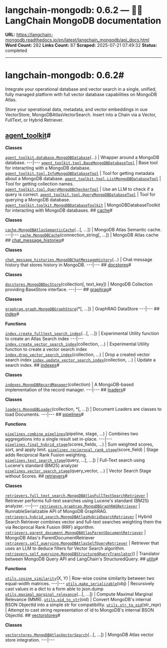 # langchain-mongodb: 0.6.2 — 🦜🔗 LangChain MongoDB  documentation

**URL:** https://langchain-mongodb.readthedocs.io/en/latest/langchain_mongodb/api_docs.html
**Word Count:** 282
**Links Count:** 87
**Scraped:** 2025-07-21 07:49:32
**Status:** completed

---

# langchain-mongodb: 0.6.2\#

Integrate your operational database and vector search in a single, unified, fully managed platform with full vector database capabilities on MongoDB Atlas.

Store your operational data, metadata, and vector embeddings in oue VectorStore, MongoDBAtlasVectorSearch. Insert into a Chain via a Vector, FullText, or Hybrid Retriever.

## [agent\_toolkit](https://langchain-mongodb.readthedocs.io/en/latest/langchain_mongodb/agent_toolkit.html#langchain-mongodb-agent-toolkit)\#

**Classes**

[`agent_toolkit.database.MongoDBDatabase`](https://langchain-mongodb.readthedocs.io/en/latest/langchain_mongodb/agent_toolkit/langchain_mongodb.agent_toolkit.database.MongoDBDatabase.html#langchain_mongodb.agent_toolkit.database.MongoDBDatabase "langchain_mongodb.agent_toolkit.database.MongoDBDatabase")\(...\) | Wrapper around a MongoDB database.   ---|---   [`agent_toolkit.tool.BaseMongoDBDatabaseTool`](https://langchain-mongodb.readthedocs.io/en/latest/langchain_mongodb/agent_toolkit/langchain_mongodb.agent_toolkit.tool.BaseMongoDBDatabaseTool.html#langchain_mongodb.agent_toolkit.tool.BaseMongoDBDatabaseTool "langchain_mongodb.agent_toolkit.tool.BaseMongoDBDatabaseTool") | Base tool for interacting with a MongoDB database.   [`agent_toolkit.tool.InfoMongoDBDatabaseTool`](https://langchain-mongodb.readthedocs.io/en/latest/langchain_mongodb/agent_toolkit/langchain_mongodb.agent_toolkit.tool.InfoMongoDBDatabaseTool.html#langchain_mongodb.agent_toolkit.tool.InfoMongoDBDatabaseTool "langchain_mongodb.agent_toolkit.tool.InfoMongoDBDatabaseTool") | Tool for getting metadata about a MongoDB database.   [`agent_toolkit.tool.ListMongoDBDatabaseTool`](https://langchain-mongodb.readthedocs.io/en/latest/langchain_mongodb/agent_toolkit/langchain_mongodb.agent_toolkit.tool.ListMongoDBDatabaseTool.html#langchain_mongodb.agent_toolkit.tool.ListMongoDBDatabaseTool "langchain_mongodb.agent_toolkit.tool.ListMongoDBDatabaseTool") | Tool for getting collection names.   [`agent_toolkit.tool.QueryMongoDBCheckerTool`](https://langchain-mongodb.readthedocs.io/en/latest/langchain_mongodb/agent_toolkit/langchain_mongodb.agent_toolkit.tool.QueryMongoDBCheckerTool.html#langchain_mongodb.agent_toolkit.tool.QueryMongoDBCheckerTool "langchain_mongodb.agent_toolkit.tool.QueryMongoDBCheckerTool") | Use an LLM to check if a query is correct.   [`agent_toolkit.tool.QueryMongoDBDatabaseTool`](https://langchain-mongodb.readthedocs.io/en/latest/langchain_mongodb/agent_toolkit/langchain_mongodb.agent_toolkit.tool.QueryMongoDBDatabaseTool.html#langchain_mongodb.agent_toolkit.tool.QueryMongoDBDatabaseTool "langchain_mongodb.agent_toolkit.tool.QueryMongoDBDatabaseTool") | Tool for querying a MongoDB database.   [`agent_toolkit.toolkit.MongoDBDatabaseToolkit`](https://langchain-mongodb.readthedocs.io/en/latest/langchain_mongodb/agent_toolkit/langchain_mongodb.agent_toolkit.toolkit.MongoDBDatabaseToolkit.html#langchain_mongodb.agent_toolkit.toolkit.MongoDBDatabaseToolkit "langchain_mongodb.agent_toolkit.toolkit.MongoDBDatabaseToolkit") | MongoDBDatabaseToolkit for interacting with MongoDB databases.      ## [cache](https://langchain-mongodb.readthedocs.io/en/latest/langchain_mongodb/cache.html#langchain-mongodb-cache)\#

**Classes**

[`cache.MongoDBAtlasSemanticCache`](https://langchain-mongodb.readthedocs.io/en/latest/langchain_mongodb/cache/langchain_mongodb.cache.MongoDBAtlasSemanticCache.html#langchain_mongodb.cache.MongoDBAtlasSemanticCache "langchain_mongodb.cache.MongoDBAtlasSemanticCache")\(...\[, ...\]\) | MongoDB Atlas Semantic cache.   ---|---   [`cache.MongoDBCache`](https://langchain-mongodb.readthedocs.io/en/latest/langchain_mongodb/cache/langchain_mongodb.cache.MongoDBCache.html#langchain_mongodb.cache.MongoDBCache "langchain_mongodb.cache.MongoDBCache")\(connection\_string\[, ...\]\) | MongoDB Atlas cache      ## [chat\_message\_histories](https://langchain-mongodb.readthedocs.io/en/latest/langchain_mongodb/chat_message_histories.html#langchain-mongodb-chat-message-histories)\#

**Classes**

[`chat_message_histories.MongoDBChatMessageHistory`](https://langchain-mongodb.readthedocs.io/en/latest/langchain_mongodb/chat_message_histories/langchain_mongodb.chat_message_histories.MongoDBChatMessageHistory.html#langchain_mongodb.chat_message_histories.MongoDBChatMessageHistory "langchain_mongodb.chat_message_histories.MongoDBChatMessageHistory")\(...\) | Chat message history that stores history in MongoDB.   ---|---      ## [docstores](https://langchain-mongodb.readthedocs.io/en/latest/langchain_mongodb/docstores.html#langchain-mongodb-docstores)\#

**Classes**

[`docstores.MongoDBDocStore`](https://langchain-mongodb.readthedocs.io/en/latest/langchain_mongodb/docstores/langchain_mongodb.docstores.MongoDBDocStore.html#langchain_mongodb.docstores.MongoDBDocStore "langchain_mongodb.docstores.MongoDBDocStore")\(collection\[, text\_key\]\) | MongoDB Collection providing BaseStore interface.   ---|---      ## [graphrag](https://langchain-mongodb.readthedocs.io/en/latest/langchain_mongodb/graphrag.html#langchain-mongodb-graphrag)\#

**Classes**

[`graphrag.graph.MongoDBGraphStore`](https://langchain-mongodb.readthedocs.io/en/latest/langchain_mongodb/graphrag/langchain_mongodb.graphrag.graph.MongoDBGraphStore.html#langchain_mongodb.graphrag.graph.MongoDBGraphStore "langchain_mongodb.graphrag.graph.MongoDBGraphStore")\(\*\[, ...\]\) | GraphRAG DataStore   ---|---      ## [index](https://langchain-mongodb.readthedocs.io/en/latest/langchain_mongodb/index.html#langchain-mongodb-index)\#

**Functions**

[`index.create_fulltext_search_index`](https://langchain-mongodb.readthedocs.io/en/latest/langchain_mongodb/index/langchain_mongodb.index.create_fulltext_search_index.html#langchain_mongodb.index.create_fulltext_search_index "langchain_mongodb.index.create_fulltext_search_index")\(...\[, ...\]\) | Experimental Utility function to create an Atlas Search index   ---|---   [`index.create_vector_search_index`](https://langchain-mongodb.readthedocs.io/en/latest/langchain_mongodb/index/langchain_mongodb.index.create_vector_search_index.html#langchain_mongodb.index.create_vector_search_index "langchain_mongodb.index.create_vector_search_index")\(collection, ...\) | Experimental Utility function to create a vector search index   [`index.drop_vector_search_index`](https://langchain-mongodb.readthedocs.io/en/latest/langchain_mongodb/index/langchain_mongodb.index.drop_vector_search_index.html#langchain_mongodb.index.drop_vector_search_index "langchain_mongodb.index.drop_vector_search_index")\(collection, ...\) | Drop a created vector search index   [`index.update_vector_search_index`](https://langchain-mongodb.readthedocs.io/en/latest/langchain_mongodb/index/langchain_mongodb.index.update_vector_search_index.html#langchain_mongodb.index.update_vector_search_index "langchain_mongodb.index.update_vector_search_index")\(collection, ...\) | Update a search index.      ## [indexes](https://langchain-mongodb.readthedocs.io/en/latest/langchain_mongodb/indexes.html#langchain-mongodb-indexes)\#

**Classes**

[`indexes.MongoDBRecordManager`](https://langchain-mongodb.readthedocs.io/en/latest/langchain_mongodb/indexes/langchain_mongodb.indexes.MongoDBRecordManager.html#langchain_mongodb.indexes.MongoDBRecordManager "langchain_mongodb.indexes.MongoDBRecordManager")\(collection\) | A MongoDB-based implementation of the record manager.   ---|---      ## [loaders](https://langchain-mongodb.readthedocs.io/en/latest/langchain_mongodb/loaders.html#langchain-mongodb-loaders)\#

**Classes**

[`loaders.MongoDBLoader`](https://langchain-mongodb.readthedocs.io/en/latest/langchain_mongodb/loaders/langchain_mongodb.loaders.MongoDBLoader.html#langchain_mongodb.loaders.MongoDBLoader "langchain_mongodb.loaders.MongoDBLoader")\(collection, \*\[, ...\]\) | Document Loaders are classes to load Documents.   ---|---      ## [pipelines](https://langchain-mongodb.readthedocs.io/en/latest/langchain_mongodb/pipelines.html#langchain-mongodb-pipelines)\#

**Functions**

[`pipelines.combine_pipelines`](https://langchain-mongodb.readthedocs.io/en/latest/langchain_mongodb/pipelines/langchain_mongodb.pipelines.combine_pipelines.html#langchain_mongodb.pipelines.combine_pipelines "langchain_mongodb.pipelines.combine_pipelines")\(pipeline, stage, ...\) | Combines two aggregations into a single result set in-place.   ---|---   [`pipelines.final_hybrid_stage`](https://langchain-mongodb.readthedocs.io/en/latest/langchain_mongodb/pipelines/langchain_mongodb.pipelines.final_hybrid_stage.html#langchain_mongodb.pipelines.final_hybrid_stage "langchain_mongodb.pipelines.final_hybrid_stage")\(scores\_fields, ...\) | Sum weighted scores, sort, and apply limit.   [`pipelines.reciprocal_rank_stage`](https://langchain-mongodb.readthedocs.io/en/latest/langchain_mongodb/pipelines/langchain_mongodb.pipelines.reciprocal_rank_stage.html#langchain_mongodb.pipelines.reciprocal_rank_stage "langchain_mongodb.pipelines.reciprocal_rank_stage")\(score\_field\) | Stage adds Reciprocal Rank Fusion weighting.   [`pipelines.text_search_stage`](https://langchain-mongodb.readthedocs.io/en/latest/langchain_mongodb/pipelines/langchain_mongodb.pipelines.text_search_stage.html#langchain_mongodb.pipelines.text_search_stage "langchain_mongodb.pipelines.text_search_stage")\(query, ...\[, ...\]\) | Full-Text search using Lucene's standard \(BM25\) analyzer   [`pipelines.vector_search_stage`](https://langchain-mongodb.readthedocs.io/en/latest/langchain_mongodb/pipelines/langchain_mongodb.pipelines.vector_search_stage.html#langchain_mongodb.pipelines.vector_search_stage "langchain_mongodb.pipelines.vector_search_stage")\(query\_vector, ...\) | Vector Search Stage without Scores.      ## [retrievers](https://langchain-mongodb.readthedocs.io/en/latest/langchain_mongodb/retrievers.html#langchain-mongodb-retrievers)\#

**Classes**

[`retrievers.full_text_search.MongoDBAtlasFullTextSearchRetriever`](https://langchain-mongodb.readthedocs.io/en/latest/langchain_mongodb/retrievers/langchain_mongodb.retrievers.full_text_search.MongoDBAtlasFullTextSearchRetriever.html#langchain_mongodb.retrievers.full_text_search.MongoDBAtlasFullTextSearchRetriever "langchain_mongodb.retrievers.full_text_search.MongoDBAtlasFullTextSearchRetriever") | Retriever performs full-text searches using Lucene's standard \(BM25\) analyzer.   ---|---   [`retrievers.graphrag.MongoDBGraphRAGRetriever`](https://langchain-mongodb.readthedocs.io/en/latest/langchain_mongodb/retrievers/langchain_mongodb.retrievers.graphrag.MongoDBGraphRAGRetriever.html#langchain_mongodb.retrievers.graphrag.MongoDBGraphRAGRetriever "langchain_mongodb.retrievers.graphrag.MongoDBGraphRAGRetriever") | RunnableSerializable API of MongoDB GraphRAG.   [`retrievers.hybrid_search.MongoDBAtlasHybridSearchRetriever`](https://langchain-mongodb.readthedocs.io/en/latest/langchain_mongodb/retrievers/langchain_mongodb.retrievers.hybrid_search.MongoDBAtlasHybridSearchRetriever.html#langchain_mongodb.retrievers.hybrid_search.MongoDBAtlasHybridSearchRetriever "langchain_mongodb.retrievers.hybrid_search.MongoDBAtlasHybridSearchRetriever") | Hybrid Search Retriever combines vector and full-text searches weighting them the via Reciprocal Rank Fusion \(RRF\) algorithm.   [`retrievers.parent_document.MongoDBAtlasParentDocumentRetriever`](https://langchain-mongodb.readthedocs.io/en/latest/langchain_mongodb/retrievers/langchain_mongodb.retrievers.parent_document.MongoDBAtlasParentDocumentRetriever.html#langchain_mongodb.retrievers.parent_document.MongoDBAtlasParentDocumentRetriever "langchain_mongodb.retrievers.parent_document.MongoDBAtlasParentDocumentRetriever") | MongoDB Atlas's ParentDocumentRetriever   [`retrievers.self_querying.MongoDBAtlasSelfQueryRetriever`](https://langchain-mongodb.readthedocs.io/en/latest/langchain_mongodb/retrievers/langchain_mongodb.retrievers.self_querying.MongoDBAtlasSelfQueryRetriever.html#langchain_mongodb.retrievers.self_querying.MongoDBAtlasSelfQueryRetriever "langchain_mongodb.retrievers.self_querying.MongoDBAtlasSelfQueryRetriever") | Retriever that uses an LLM to deduce filters for Vector Search algorithm.   [`retrievers.self_querying.MongoDBStructuredQueryTranslator`](https://langchain-mongodb.readthedocs.io/en/latest/langchain_mongodb/retrievers/langchain_mongodb.retrievers.self_querying.MongoDBStructuredQueryTranslator.html#langchain_mongodb.retrievers.self_querying.MongoDBStructuredQueryTranslator "langchain_mongodb.retrievers.self_querying.MongoDBStructuredQueryTranslator")\(\) | Translator between MongoDB Query API and LangChain's StructuredQuery.      ## [utils](https://langchain-mongodb.readthedocs.io/en/latest/langchain_mongodb/utils.html#langchain-mongodb-utils)\#

**Functions**

[`utils.cosine_similarity`](https://langchain-mongodb.readthedocs.io/en/latest/langchain_mongodb/utils/langchain_mongodb.utils.cosine_similarity.html#langchain_mongodb.utils.cosine_similarity "langchain_mongodb.utils.cosine_similarity")\(X, Y\) | Row-wise cosine similarity between two equal-width matrices.   ---|---   [`utils.make_serializable`](https://langchain-mongodb.readthedocs.io/en/latest/langchain_mongodb/utils/langchain_mongodb.utils.make_serializable.html#langchain_mongodb.utils.make_serializable "langchain_mongodb.utils.make_serializable")\(obj\) | Recursively cast values in a dict to a form able to json.dump   [`utils.maximal_marginal_relevance`](https://langchain-mongodb.readthedocs.io/en/latest/langchain_mongodb/utils/langchain_mongodb.utils.maximal_marginal_relevance.html#langchain_mongodb.utils.maximal_marginal_relevance "langchain_mongodb.utils.maximal_marginal_relevance")\(...\[, ...\]\) | Compute Maximal Marginal Relevance \(MMR\).   [`utils.oid_to_str`](https://langchain-mongodb.readthedocs.io/en/latest/langchain_mongodb/utils/langchain_mongodb.utils.oid_to_str.html#langchain_mongodb.utils.oid_to_str "langchain_mongodb.utils.oid_to_str")\(oid\) | Convert MongoDB's internal BSON ObjectId into a simple str for compatibility.   [`utils.str_to_oid`](https://langchain-mongodb.readthedocs.io/en/latest/langchain_mongodb/utils/langchain_mongodb.utils.str_to_oid.html#langchain_mongodb.utils.str_to_oid "langchain_mongodb.utils.str_to_oid")\(str\_repr\) | Attempt to cast string representation of id to MongoDB's internal BSON ObjectId.      ## [vectorstores](https://langchain-mongodb.readthedocs.io/en/latest/langchain_mongodb/vectorstores.html#langchain-mongodb-vectorstores)\#

**Classes**

[`vectorstores.MongoDBAtlasVectorSearch`](https://langchain-mongodb.readthedocs.io/en/latest/langchain_mongodb/vectorstores/langchain_mongodb.vectorstores.MongoDBAtlasVectorSearch.html#langchain_mongodb.vectorstores.MongoDBAtlasVectorSearch "langchain_mongodb.vectorstores.MongoDBAtlasVectorSearch")\(...\[, ...\]\) | MongoDB Atlas vector store integration.   ---|---